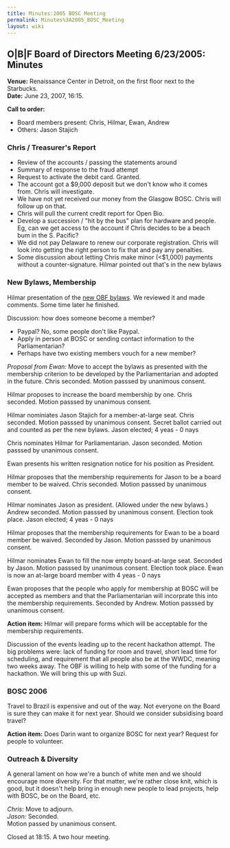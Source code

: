 ```yaml
---
title: Minutes:2005 BOSC Meeting
permalink: Minutes%3A2005_BOSC_Meeting
layout: wiki
---
```


## O\|B\|F Board of Directors Meeting 6/23/2005: Minutes

**Venue:** Renaissance Center in Detroit, on the first floor next to the
Starbucks.  
**Date:** June 23, 2007, 16:15.

**Call to order:**

- Board members present: Chris, Hilmar, Ewan, Andrew
- Others: Jason Stajich

### Chris / Treasurer's Report

- Review of the accounts / passing the statements around
- Summary of response to the fraud attempt
- Request to activate the debit card. Granted.
- The account got a \$9,000 deposit but we don't know who it comes from.
  Chris will investigate.
- We have not yet received our money from the Glasgow BOSC. Chris will
  follow up on that.
- Chris will pull the current credit report for Open Bio.
- Develop a succession / "hit by the bus" plan for hardware and people.
  Eg, can we get access to the account if Chris decides to be a beach
  bum in the S. Pacific?
- We did not pay Delaware to renew our corporate registration. Chris
  will look into getting the right person to fix that and pay any
  penalties.
- Some discussion about letting Chris make minor (\<\$1,000) payments
  without a counter-signature. Hilmar pointed out that's in the new
  bylaws

### New Bylaws, Membership

Hilmar presentation of the [new OBF
bylaws](http://news.open-bio.org/archives/uploads/OBF-Election-Bylaws-1.pdf).
We reviewed it and made comments. Some time later he finished.

Discussion: how does someone become a member?

- Paypal? No, some people don't like Paypal.
- Apply in person at BOSC or sending contact information to the
  Parliamentarian?
- Perhaps have two existing members vouch for a new member?

  
*Proposal from Ewan:* Move to accept the bylaws as presented with the
membership criterion to be developed by the Parliamentarian and adopted
in the future. Chris seconded. Motion passsed by unanimous consent.

Hilmar proposes to increase the board membership by one. Chris seconded.
Motion passsed by unanimous consent.

Hilmar nominiates Jason Stajich for a member-at-large seat. Chris
seconded. Motion passsed by unanimous consent. Secret ballot carried out
and counted as per the new bylaws. Jason elected; 4 yeas - 0 nays

Chris nominates Hilmar for Parliamentarian. Jason seconded. Motion
passsed by unanimous consent.

Ewan presents his written resignation notice for his position as
President.

Hilmar proposes that the membership requirements for Jason to be a board
member to be waived. Chris seconded. Motion passsed by unanimous
consent.

Hilmar nominates Jason as president. (Allowed under the new bylaws.)
Andrew seconded. Motion passsed by unanimous consent. Election took
place. Jason elected; 4 yeas - 0 nays

Hilmar proposes that the membership requirements for Ewan to be a board
member be waived. Seconded by Jason. Motion passsed by unanimous
consent.

Hilmar nominates Ewan to fill the now empty board-at-large seat.
Seconded by Jason. Motion passsed by unanimous consent. Election took
place. Ewan is now an at-large board member with 4 yeas - 0 nays

Ewan proposes that the people who apply for membership at BOSC will be
accepted as members and that the Parliamentarian will incorprate this
into the membership requirements. Seconded by Andrew. Motion passsed by
unanimous consent.

**Action item:** Hilmar will prepare forms which will be acceptable for
the membership requirements.

Discussion of the events leading up to the recent hackathon attempt. The
big problems were: lack of funding for room and travel, short lead time
for scheduling, and requirement that all people also be at the WWDC,
meaning two weeks away. The OBF is willing to help with some of the
funding for a hackathon. We will bring this up with Suzi.

### BOSC 2006

Travel to Brazil is expensive and out of the way. Not everyone on the
Board is sure they can make it for next year. Should we consider
subsidising board travel?

**Action item:** Does Darin want to organize BOSC for next year? Request
for people to volunteer.

### Outreach & Diversity

A general lament on how we're a bunch of white men and we should
encourage more diversity. For that matter, we're rather close knit,
which is good, but it doesn't help bring in enough new people to lead
projects, help with BOSC, be on the Board, etc.

*Chris:* Move to adjourn.  
*Jason:* Seconded.  
Motion passed by unanimous consent.

Closed at 18:15. A two hour meeting.
